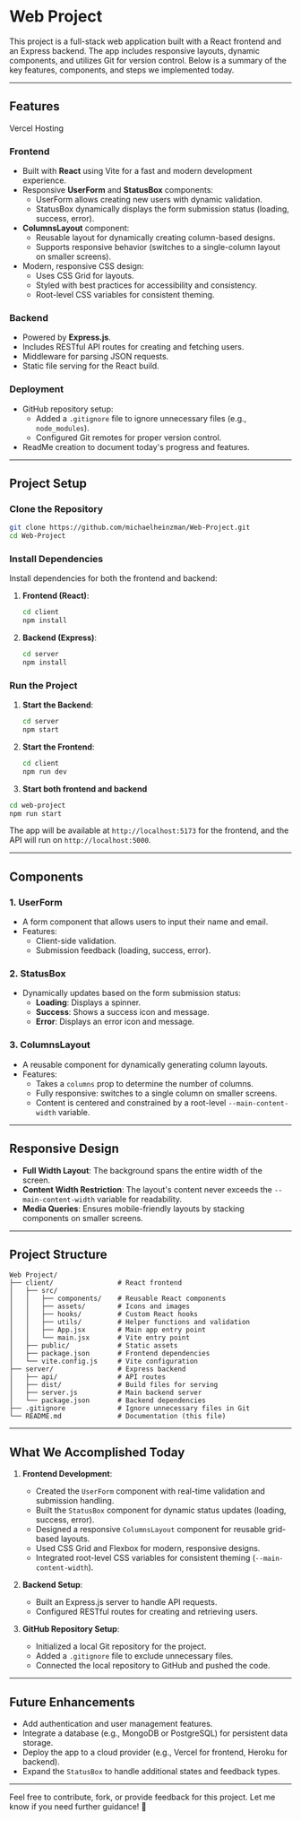 # **Web Project**

This project is a full-stack web application built with a React frontend and an Express backend. The app includes responsive layouts, dynamic components, and utilizes Git for version control. Below is a summary of the key features, components, and steps we implemented today.

---

## **Features**

Vercel Hosting

### **Frontend**

- Built with **React** using Vite for a fast and modern development experience.
- Responsive **UserForm** and **StatusBox** components:
  - UserForm allows creating new users with dynamic validation.
  - StatusBox dynamically displays the form submission status (loading, success, error).
- **ColumnsLayout** component:
  - Reusable layout for dynamically creating column-based designs.
  - Supports responsive behavior (switches to a single-column layout on smaller screens).
- Modern, responsive CSS design:
  - Uses CSS Grid for layouts.
  - Styled with best practices for accessibility and consistency.
  - Root-level CSS variables for consistent theming.

### **Backend**

- Powered by **Express.js**.
- Includes RESTful API routes for creating and fetching users.
- Middleware for parsing JSON requests.
- Static file serving for the React build.

### **Deployment**

- GitHub repository setup:
  - Added a `.gitignore` file to ignore unnecessary files (e.g., `node_modules`).
  - Configured Git remotes for proper version control.
- ReadMe creation to document today's progress and features.

---

## **Project Setup**

### **Clone the Repository**

```bash
git clone https://github.com/michaelheinzman/Web-Project.git
cd Web-Project
```

### **Install Dependencies**

Install dependencies for both the frontend and backend:

1. **Frontend (React)**:

   ```bash
   cd client
   npm install
   ```

2. **Backend (Express)**:
   ```bash
   cd server
   npm install
   ```

### **Run the Project**

1. **Start the Backend**:

   ```bash
   cd server
   npm start
   ```

2. **Start the Frontend**:
   ```bash
   cd client
   npm run dev
   ```
3. **Start both frontend and backend**

```bash
cd web-project
npm run start
```

The app will be available at `http://localhost:5173` for the frontend, and the API will run on `http://localhost:5000`.

---

## **Components**

### **1. UserForm**

- A form component that allows users to input their name and email.
- Features:
  - Client-side validation.
  - Submission feedback (loading, success, error).

### **2. StatusBox**

- Dynamically updates based on the form submission status:
  - **Loading**: Displays a spinner.
  - **Success**: Shows a success icon and message.
  - **Error**: Displays an error icon and message.

### **3. ColumnsLayout**

- A reusable component for dynamically generating column layouts.
- Features:
  - Takes a `columns` prop to determine the number of columns.
  - Fully responsive: switches to a single column on smaller screens.
  - Content is centered and constrained by a root-level `--main-content-width` variable.

---

## **Responsive Design**

- **Full Width Layout**: The background spans the entire width of the screen.
- **Content Width Restriction**: The layout's content never exceeds the `--main-content-width` variable for readability.
- **Media Queries**: Ensures mobile-friendly layouts by stacking components on smaller screens.

---

## **Project Structure**

```plaintext
Web Project/
├── client/                # React frontend
│   ├── src/
│   │   ├── components/    # Reusable React components
│   │   ├── assets/        # Icons and images
│   │   ├── hooks/         # Custom React hooks
│   │   ├── utils/         # Helper functions and validation
│   │   ├── App.jsx        # Main app entry point
│   │   └── main.jsx       # Vite entry point
│   ├── public/            # Static assets
│   ├── package.json       # Frontend dependencies
│   └── vite.config.js     # Vite configuration
├── server/                # Express backend
│   ├── api/               # API routes
│   ├── dist/              # Build files for serving
│   ├── server.js          # Main backend server
│   └── package.json       # Backend dependencies
├── .gitignore             # Ignore unnecessary files in Git
└── README.md              # Documentation (this file)
```

---

## **What We Accomplished Today**

1. **Frontend Development**:

   - Created the `UserForm` component with real-time validation and submission handling.
   - Built the `StatusBox` component for dynamic status updates (loading, success, error).
   - Designed a responsive `ColumnsLayout` component for reusable grid-based layouts.
   - Used CSS Grid and Flexbox for modern, responsive designs.
   - Integrated root-level CSS variables for consistent theming (`--main-content-width`).

2. **Backend Setup**:

   - Built an Express.js server to handle API requests.
   - Configured RESTful routes for creating and retrieving users.

3. **GitHub Repository Setup**:
   - Initialized a local Git repository for the project.
   - Added a `.gitignore` file to exclude unnecessary files.
   - Connected the local repository to GitHub and pushed the code.

---

## **Future Enhancements**

- Add authentication and user management features.
- Integrate a database (e.g., MongoDB or PostgreSQL) for persistent data storage.
- Deploy the app to a cloud provider (e.g., Vercel for frontend, Heroku for backend).
- Expand the `StatusBox` to handle additional states and feedback types.

---

Feel free to contribute, fork, or provide feedback for this project. Let me know if you need further guidance! 🚀
